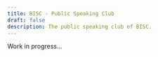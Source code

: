 ```yaml
---
title: BISC - Public Speaking Club
draft: false
description: The public speaking club of BISC.
---
```


Work in progress...
